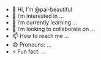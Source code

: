 - 👋 Hi, I’m @pai-beautiful
- 👀 I’m interested in ...
- 🌱 I’m currently learning ...
- 💞️ I’m looking to collaborate on ...
- 📫 How to reach me ...
- 😄 Pronouns: ...
- ⚡ Fun fact: ...

<!---
pai-beautiful/pai-beautiful is a ✨ special ✨ repository because its `README.md` (this file) appears on your GitHub profile.
You can click the Preview link to take a look at your changes.
--->
